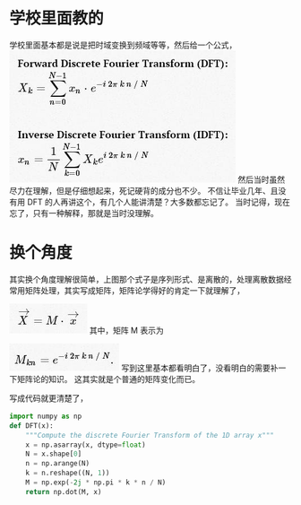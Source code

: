 # 学校里面教的

学校里面基本都是说是把时域变换到频域等等，然后给一个公式，
![image](./1.png)
然后当时虽然尽力在理解，但是仔细想起来，死记硬背的成分也不少。
不信让毕业几年、且没有用 DFT 的人再讲这个，有几个人能讲清楚？大多数都忘记了。
当时记得，现在忘了，只有一种解释，那就是当时没理解。

# 换个角度

其实换个角度理解很简单，上图那个式子是序列形式、是离散的，处理离散数据经常用矩阵处理，其实写成矩阵，矩阵论学得好的肯定一下就理解了，

![image](./2.png)
其中，矩阵 M 表示为

![image](./3.png)
写到这里基本都看明白了，没看明白的需要补一下矩阵论的知识。
这其实就是个普通的矩阵变化而已。

写成代码就更清楚了，

```python
import numpy as np
def DFT(x):
    """Compute the discrete Fourier Transform of the 1D array x"""
    x = np.asarray(x, dtype=float)
    N = x.shape[0]
    n = np.arange(N)
    k = n.reshape((N, 1))
    M = np.exp(-2j * np.pi * k * n / N)
    return np.dot(M, x)
```

